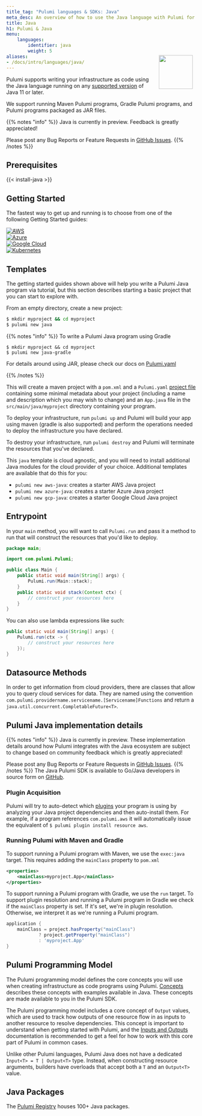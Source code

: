 ```yaml
---
title_tag: "Pulumi languages & SDKs: Java"
meta_desc: An overview of how to use the Java language with Pulumi for infrastructure as code on any cloud (AWS, Azure, Google Cloud, Kubernetes, etc.).
title: Java
h1: Pulumi & Java
menu:
    languages:
        identifier: java
        weight: 5
aliases:
- /docs/intro/languages/java/
---
```


<img src="/logos/tech/java.svg" align="right" width="90" style="padding:8px; margin-top: -64px">

Pulumi supports writing your infrastructure as code using the Java language running on any [supported version](https://www.oracle.com/java/technologies/java-se-support-roadmap.html) of Java 11 or later.

We support running Maven Pulumi programs, Gradle Pulumi programs, and Pulumi programs packaged as JAR files.

{{% notes "info" %}}
Java is currently in preview. Feedback is greatly appreciated!

Please post any Bug Reports or Feature Requests in [GitHub Issues](https://github.com/pulumi/pulumi-java/issues/new/choose).
{{% /notes %}}

## Prerequisites

{{< install-java >}}

## Getting Started

The fastest way to get up and running is to choose from one of the following Getting Started guides:

<div class="tiles mt-4">
    <div class="flex-1 pb-4 md:mr-4">
        <a class="tile p-4" href="/docs/clouds/aws/get-started/?language=java">
            <img class="h-8 mx-auto" src="/logos/tech/aws.svg" alt="AWS">
        </a>
    </div>
    <div class="flex-1 pb-4 md:mr-4">
        <a class="tile p-4" href="/docs/clouds/azure/get-started/?language=java">
            <img class="h-8 mx-auto" src="/logos/tech/azure.svg" alt="Azure">
        </a>
    </div>
    <div class="flex-1 pb-4 md:mr-4">
        <a class="tile p-4" href="/docs/clouds/gcp/get-started/?language=java">
            <img class="h-8 mx-auto" src="/logos/tech/gcp.svg" alt="Google Cloud">
        </a>
    </div>
    <div class="flex-1 pb-4">
        <a class="tile p-4" href="/docs/clouds/kubernetes/get-started/?language=java">
            <img class="h-8 mx-auto" src="/logos/tech/k8s.svg" alt="Kubernetes">
        </a>
    </div>
</div>

## Templates

The getting started guides shown above will help you write a Pulumi Java program via tutorial, but this section describes starting a basic project that you can start to explore with.

From an empty directory, create a new project:

```bash
$ mkdir myproject && cd myproject
$ pulumi new java
```

{{% notes "info" %}}
To write a Pulumi Java program using Gradle

```
$ mkdir myproject && cd myproject
$ pulumi new java-gradle
```

For details around using JAR, please check our docs on [Pulumi.yaml](/docs/reference/pulumi-yaml/)

{{% /notes %}}

This will create a maven project with a `pom.xml` and a `Pulumi.yaml` [project file](/docs/concepts/projects/) containing some minimal metadata about your project (including a name and description which you may wish to change) and an `App.java` file in the `src/main/java/myproject` directory containing your program.

To deploy your infrastructure, run `pulumi up` and Pulumi will build your app using maven (gradle is also supported) and perform the operations needed to deploy the infrastructure you have declared.

To destroy your infrastructure, run `pulumi destroy` and Pulumi will terminate the resources that you've declared.

This `java` template is cloud agnostic, and you will need to install additional Java modules for the cloud provider of your choice. Additional templates are available that do this for you:

* `pulumi new aws-java`: creates a starter AWS Java project
* `pulumi new azure-java`: creates a starter Azure Java project
* `pulumi new gcp-java`: creates a starter Google Cloud Java project

## Entrypoint

In your `main` method, you will want to call `Pulumi.run` and pass it a method to run that will construct the resources that you'd like to deploy.

```java
package main;

import com.pulumi.Pulumi;

public class Main {
    public static void main(String[] args) {
        Pulumi.run(Main::stack);
    }
    public static void stack(Context ctx) {
        // construct your resources here
    }
}
```

You can also use lambda expressions like such:

```java
public static void main(String[] args) {
    Pulumi.run(ctx -> {
        // construct your resources here
    });
}
```

## Datasource Methods

In order to get information from cloud providers, there are classes that allow you to query cloud services for data. They are named using the convention `com.pulumi.providername.servicename.[Servicename]Functions` and return a `java.util.concurrent.CompletableFuture<T>`.

## Pulumi Java implementation details

{{% notes "info" %}}
Java is currently in preview. These implementation details around how Pulumi integrates with the Java ecosystem are subject to change based on community feedback which is greatly appreciated!

Please post any Bug Reports or Feature Requests in [GitHub Issues](https://github.com/pulumi/pulumi-java/issues/new/choose).
{{% /notes %}}
The Java Pulumi SDK is available to Go/Java developers in source form on [GitHub](https://github.com/pulumi/pulumi-java).

### Plugin Acquisition

Pulumi will try to auto-detect which [plugins](/docs/cli/commands/pulumi_plugin/?language=java) your program is using by analyzing your Java project dependencies and then auto-install them. For example, if a program references `com.pulumi.aws` it will automatically issue the equivalent of `$ pulumi plugin install resource aws`.

### Running Pulumi with Maven and Gradle

To support running a Pulumi program with Maven, we use the `exec:java` target. This requires adding the `mainClass` property to `pom.xml`

```xml
<properties>
    <mainClass>myproject.App</mainClass>
</properties>
```

To support running a Pulumi program with Gradle, we use the `run` target. To support plugin resolution and running a
Pulumi program in Gradle we check if the `mainClass` property is set. If it's set, we're in plugin resolution. Otherwise, we interpret it as we're running a Pulumi program.

```groovy
application {
    mainClass = project.hasProperty("mainClass")
            ? project.getProperty("mainClass")
            : 'myproject.App'
}
```

## Pulumi Programming Model

The Pulumi programming model defines the core concepts you will use when creating infrastructure as code programs using
Pulumi. [Concepts](/docs/concepts/?language=java) describes these concepts
with examples available in Java. These concepts are made available to you in the Pulumi SDK.

The Pulumi programming model includes a core concept of `Output` values, which are used to track how outputs of one resource flow in as inputs to another resource to resolve dependencies. This concept is important to understand when getting started with Pulumi, and the [Inputs and Outputs](/docs/concepts/inputs-outputs/?language=java) documentation is recommended to get a feel for how to work with this core part of Pulumi in common cases.

Unlike other Pulumi languages, Pulumi Java does not have a dedicated `Input<T> = T | Output<T>` type. Instead, when constructing resource arguments, builders have overloads that accept both a `T` and an `Output<T>` value.

## Java Packages

The [Pulumi Registry](/registry/) houses 100+ Java packages.
